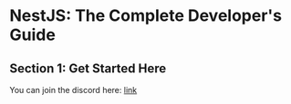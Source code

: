 # NestJS: The Complete Developer's Guide

## Section 1: Get Started Here

You can join the discord here: [link](https://discord.gg/vvcyvjDkdC)